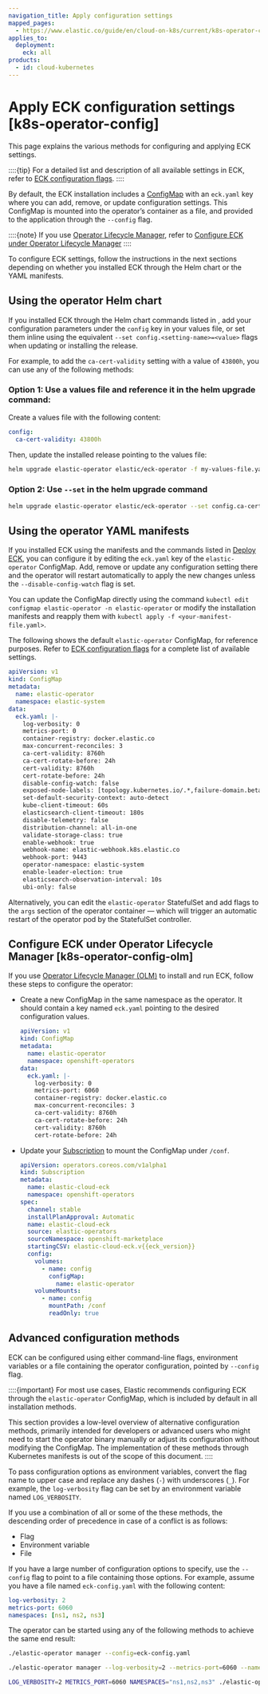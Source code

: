 ```yaml
---
navigation_title: Apply configuration settings
mapped_pages:
  - https://www.elastic.co/guide/en/cloud-on-k8s/current/k8s-operator-config.html
applies_to:
  deployment:
    eck: all
products:
  - id: cloud-kubernetes
---
```


# Apply ECK configuration settings [k8s-operator-config]

This page explains the various methods for configuring and applying ECK settings.

::::{tip}
For a detailed list and description of all available settings in ECK, refer to [ECK configuration flags](cloud-on-k8s://reference/eck-configuration-flags.md).
::::

By default, the ECK installation includes a [ConfigMap](https://kubernetes.io/docs/concepts/configuration/configmap/) with an `eck.yaml` key where you can add, remove, or update configuration settings. This ConfigMap is mounted into the operator’s container as a file, and provided to the application through the `--config` flag.

::::{note}
If you use [Operator Lifecycle Manager](https://github.com/operator-framework/operator-lifecycle-manager), refer to [Configure ECK under Operator Lifecycle Manager](#k8s-operator-config-olm)
::::

To configure ECK settings, follow the instructions in the next sections depending on whether you installed ECK through the Helm chart or the YAML manifests.

## Using the operator Helm chart

If you installed ECK through the Helm chart commands listed in [](./install-using-helm-chart.md), add your configuration parameters under the `config` key in your values file, or set them inline using the equivalent `--set config.<setting-name>=<value>` flags when updating or installing the release.

For example, to add the `ca-cert-validity` setting with a value of `43800h`, you can use any of the following methods:

### Option 1: Use a values file and reference it in the helm upgrade command:

Create a values file with the following content:

```yaml
config:
  ca-cert-validity: 43800h
```

Then, update the installed release pointing to the values file:

```sh
helm upgrade elastic-operator elastic/eck-operator -f my-values-file.yaml -n elastic-system
```

### Option 2: Use `--set` in the helm upgrade command

```sh
helm upgrade elastic-operator elastic/eck-operator --set config.ca-cert-validity=43800h -n elastic-system
```

## Using the operator YAML manifests

If you installed ECK using the manifests and the commands listed in [Deploy ECK](./install-using-yaml-manifest-quickstart.md), you can configure it by editing the `eck.yaml` key of the `elastic-operator` ConfigMap. Add, remove or update any configuration setting there and the operator will restart automatically to apply the new changes unless the `--disable-config-watch` flag is set.

You can update the ConfigMap directly using the command `kubectl edit configmap elastic-operator -n elastic-operator` or modify the installation manifests and reapply them with `kubectl apply -f <your-manifest-file.yaml>`.

The following shows the default `elastic-operator` ConfigMap, for reference purposes. Refer to [ECK configuration flags](cloud-on-k8s://reference/eck-configuration-flags.md) for a complete list of available settings.

```yaml
apiVersion: v1
kind: ConfigMap
metadata:
  name: elastic-operator
  namespace: elastic-system
data:
  eck.yaml: |-
    log-verbosity: 0
    metrics-port: 0
    container-registry: docker.elastic.co
    max-concurrent-reconciles: 3
    ca-cert-validity: 8760h
    ca-cert-rotate-before: 24h
    cert-validity: 8760h
    cert-rotate-before: 24h
    disable-config-watch: false
    exposed-node-labels: [topology.kubernetes.io/.*,failure-domain.beta.kubernetes.io/.*]
    set-default-security-context: auto-detect
    kube-client-timeout: 60s
    elasticsearch-client-timeout: 180s
    disable-telemetry: false
    distribution-channel: all-in-one
    validate-storage-class: true
    enable-webhook: true
    webhook-name: elastic-webhook.k8s.elastic.co
    webhook-port: 9443
    operator-namespace: elastic-system
    enable-leader-election: true
    elasticsearch-observation-interval: 10s
    ubi-only: false
```

Alternatively, you can edit the `elastic-operator` StatefulSet and add flags to the `args` section of the operator container — which will trigger an automatic restart of the operator pod by the StatefulSet controller.

## Configure ECK under Operator Lifecycle Manager [k8s-operator-config-olm]

If you use [Operator Lifecycle Manager (OLM)](https://github.com/operator-framework/operator-lifecycle-manager) to install and run ECK, follow these steps to configure the operator:

* Create a new ConfigMap in the same namespace as the operator. It should contain a key named `eck.yaml` pointing to the desired configuration values.

    ```yaml
    apiVersion: v1
    kind: ConfigMap
    metadata:
      name: elastic-operator
      namespace: openshift-operators
    data:
      eck.yaml: |-
        log-verbosity: 0
        metrics-port: 6060
        container-registry: docker.elastic.co
        max-concurrent-reconciles: 3
        ca-cert-validity: 8760h
        ca-cert-rotate-before: 24h
        cert-validity: 8760h
        cert-rotate-before: 24h
    ```

* Update your [Subscription](https://github.com/operator-framework/operator-lifecycle-manager/blob/master/doc/design/subscription-config.md) to mount the ConfigMap under `/conf`.

    ```yaml subs=true
    apiVersion: operators.coreos.com/v1alpha1
    kind: Subscription
    metadata:
      name: elastic-cloud-eck
      namespace: openshift-operators
    spec:
      channel: stable
      installPlanApproval: Automatic
      name: elastic-cloud-eck
      source: elastic-operators
      sourceNamespace: openshift-marketplace
      startingCSV: elastic-cloud-eck.v{{eck_version}}
      config:
        volumes:
          - name: config
            configMap:
              name: elastic-operator
        volumeMounts:
          - name: config
            mountPath: /conf
            readOnly: true
    ```

## Advanced configuration methods

ECK can be configured using either command-line flags, environment variables or a file containing the operator configuration, pointed by `--config` flag.

::::{important}
For most use cases, Elastic recommends configuring ECK through the `elastic-operator` ConfigMap, which is included by default in all installation methods.

This section provides a low-level overview of alternative configuration methods, primarily intended for developers or advanced users who might need to start the operator binary manually or adjust its configuration without modifying the ConfigMap. The implementation of these methods through Kubernetes manifests is out of the scope of this document.
::::

To pass configuration options as environment variables, convert the flag name to upper case and replace any dashes (`-`) with underscores (`_`). For example, the `log-verbosity` flag can be set by an environment variable named `LOG_VERBOSITY`.

If you use a combination of all or some of the these methods, the descending order of precedence in case of a conflict is as follows:

* Flag
* Environment variable
* File

If you have a large number of configuration options to specify, use the `--config` flag to point to a file containing those options. For example, assume you have a file named `eck-config.yaml` with the following content:

```yaml
log-verbosity: 2
metrics-port: 6060
namespaces: [ns1, ns2, ns3]
```

The operator can be started using any of the following methods to achieve the same end result:

```sh
./elastic-operator manager --config=eck-config.yaml
```

```sh
./elastic-operator manager --log-verbosity=2 --metrics-port=6060 --namespaces=ns1,ns2,ns3
```

```sh
LOG_VERBOSITY=2 METRICS_PORT=6060 NAMESPACES="ns1,ns2,ns3" ./elastic-operator manager
```
